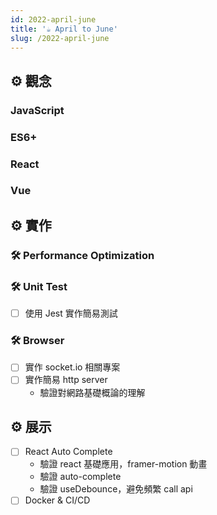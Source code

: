 ```yaml
---
id: 2022-april-june
title: '☕ April to June'
slug: /2022-april-june
---
```


## ⚙️ 觀念

### JavaScript

### ES6+

### React

### Vue

## ⚙️ 實作

### 🛠️ Performance Optimization

### 🛠️ Unit Test

- [ ] 使用 Jest 實作簡易測試

### 🛠️ Browser

- [ ] 實作 socket.io 相關專案
- [ ] 實作簡易 http server
  - 驗證對網路基礎概論的理解

## ⚙️ 展示

- [ ] React Auto Complete
  - 驗證 react 基礎應用，framer-motion 動畫
  - 驗證 auto-complete
  - 驗證 useDebounce，避免頻繁 call api
- [ ] Docker & CI/CD
